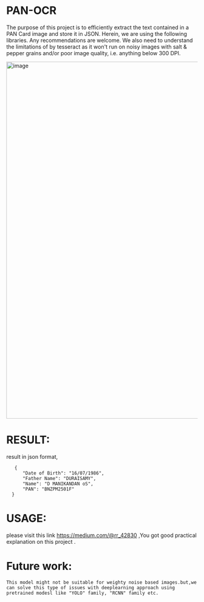 # PAN-OCR 

The purpose of this project is to efficiently extract the text contained in a PAN Card image and store it in JSON. Herein, we are using the following libraries. Any recommendations are welcome. We also need to understand the limitations of by tesseract as it won't run on noisy images with salt & pepper grains and/or poor image quality, i.e. anything below 300 DPI.


<img width="941" alt="image" src="https://user-images.githubusercontent.com/76062756/143671422-b7f52f42-bc5d-40eb-ba45-56154a4b726b.png">


# RESULT:
 result in json format,
 
       {
          "Date of Birth": "16/07/1986",
          "Father Name": "DURAISAMY",
          "Name": "D MANIKANDAN oS",
          "PAN": "BNZPM2501F"
      }
 
# USAGE:
   please visit this link https://medium.com/@rr_42830 ,You got good practical explanation on this project .
   
 
 
# Future work: 
    
    This model might not be suitable for weighty noise based images.but,we can solve this type of issues with deeplearning approach using pretrained modesl like "YOLO" family, "RCNN" family etc.
